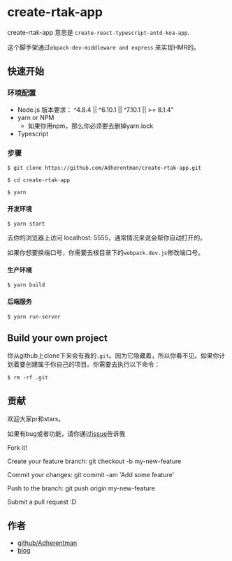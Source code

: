 # create-rtak-app

create-rtak-app 意思是 `create-react-typescript-antd-koa-app`.

这个脚手架通过`ebpack-dev-middleware and express` 来实现HMR的。

## 快速开始

### 环境配置

* Node.js 版本要求： ^4.8.4 || ^6.10.1 || ^7.10.1 || >= 8.1.4"
* yarn or NPM
  * 如果你用npm，那么你必须要去删掉yarn.lock
* Typescript

### 步骤

`$ git clone https://github.com/Adherentman/create-rtak-app.git`

`$ cd create-rtak-app`

`$ yarn`

#### 开发环境

`$ yarn start`

去你的浏览器上访问 localhost: 5555，通常情况来说会帮你自动打开的。

如果你想要换端口号，你需要去根目录下的`webpack.dev.js`修改端口号。

#### 生产环境

`$ yarn build`

#### 后端服务

`$ yarn run-server`

## Build your own project

你从github上clone下来会有我的`.git`。因为它隐藏着，所以你看不见。如果你计划着要创建属于你自己的项目。你需要去执行以下命令：

`$ rm -rf .git`

## 贡献

欢迎大家pr和stars。

如果有bug或者功能，请你通过[issue](https://github.com/Adherentman/create-rtak-app/issues)告诉我

Fork it!

Create your feature branch: git checkout -b my-new-feature

Commit your changes: git commit -am 'Add some feature'

Push to the branch: git push origin my-new-feature

Submit a pull request :D

## 作者

* [github/Adherentman](https://github.com/Adherentman)
* [blog](http://xuzihao.fun)